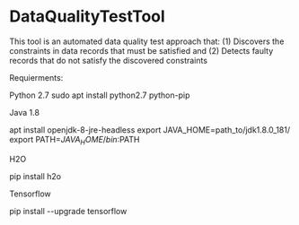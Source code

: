 # DataQualityTestTool
This tool is an automated data quality test approach that: 
(1) Discovers the constraints in data records that must be satisfied and 
(2) Detects faulty records that do not satisfy the discovered constraints

Requierments:

Python 2.7
sudo apt install python2.7 python-pip

Java 1.8

apt install openjdk-8-jre-headless
export JAVA_HOME=path_to/jdk1.8.0_181/
export PATH=$JAVA_HOME/bin:$PATH

H2O

pip install h2o

Tensorflow

pip install --upgrade tensorflow
